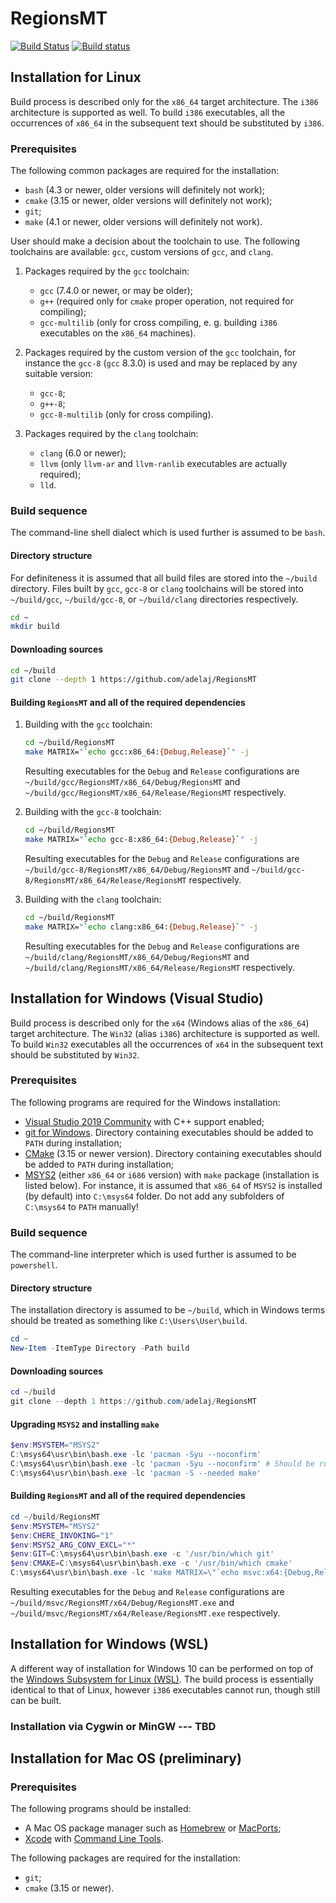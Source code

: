 
# RegionsMT

[![Build Status](https://api.travis-ci.org/adelaj/RegionsMT.svg?branch=master)](https://travis-ci.org/adelaj/RegionsMT) [![Build status](https://ci.appveyor.com/api/projects/status/7rmx0ccfv1lq7ng6?svg=true)](https://ci.appveyor.com/project/adelaj/regionsmt)

## Installation for Linux
Build process is described only for the `x86_64` target architecture. The `i386` architecture is supported as well. To build `i386` executables, all the occurrences of `x86_64` in the subsequent text should be substituted by `i386`.

### Prerequisites
The following common packages are required for the installation: 
* `bash` (4.3 or newer, older versions will definitely not work);
* `cmake` (3.15 or newer, older versions will definitely not work);
* `git`;
* `make` (4.1 or newer, older versions will definitely not work).

User should make a decision about the toolchain to use. The following toolchains are available: `gcc`, custom versions of `gcc`, and `clang`. 

1. Packages required by the `gcc` toolchain:
   * `gcc` (7.4.0 or newer, or may be older);
   * `g++` (required only for `cmake` proper operation, not required for compiling);
   * `gcc-multilib` (only for cross compiling, e. g. building `i386` executables on  the `x86_64` machines).

2. Packages required by the custom version of the `gcc` toolchain, for instance the  `gcc-8` (`gcc` 8.3.0) is used and may be replaced by any suitable version:
   * `gcc-8`;
   * `g++-8`;
   * `gcc-8-multilib` (only for cross compiling).

3. Packages required by the `clang` toolchain:
   * `clang` (6.0 or newer);
   * `llvm` (only `llvm-ar` and `llvm-ranlib` executables are actually required);
   * `lld`.

### Build sequence
The command-line shell dialect which is used further is assumed to be `bash`. 
#### Directory structure
For definiteness it is assumed that all build files are stored into the `~/build` directory. Files built by `gcc`, `gcc-8` or `clang` toolchains will be stored into `~/build/gcc`, `~/build/gcc-8`, or `~/build/clang` directories respectively.
```bash
cd ~
mkdir build
```
#### Downloading sources
```bash
cd ~/build
git clone --depth 1 https://github.com/adelaj/RegionsMT
```
#### Building `RegionsMT` and all of the required dependencies
1. Building with the `gcc` toolchain:
   ```bash
   cd ~/build/RegionsMT
   make MATRIX="`echo gcc:x86_64:{Debug,Release}`" -j
   ```
   Resulting executables for the `Debug` and `Release` configurations are `~/build/gcc/RegionsMT/x86_64/Debug/RegionsMT` and `~/build/gcc/RegionsMT/x86_64/Release/RegionsMT` respectively.
    
2. Building with the `gcc-8` toolchain:
   ```bash
   cd ~/build/RegionsMT
   make MATRIX="`echo gcc-8:x86_64:{Debug,Release}`" -j
   ```
   Resulting executables for the `Debug` and `Release` configurations are `~/build/gcc-8/RegionsMT/x86_64/Debug/RegionsMT` and `~/build/gcc-8/RegionsMT/x86_64/Release/RegionsMT` respectively.
   
3. Building with the `clang` toolchain:
   ```bash
   cd ~/build/RegionsMT
   make MATRIX="`echo clang:x86_64:{Debug,Release}`" -j
   ```
   Resulting executables for the `Debug` and `Release` configurations are `~/build/clang/RegionsMT/x86_64/Debug/RegionsMT` and `~/build/clang/RegionsMT/x86_64/Release/RegionsMT` respectively.

## Installation for Windows (Visual Studio)
Build process is described only for the `x64` (Windows alias of the `x86_64`) target architecture.  The `Win32` (alias `i386`) architecture is supported as well. To build `Win32` executables all the occurrences of `x64` in the subsequent text should be substituted by `Win32`.

### Prerequisites
The following programs are required for the Windows installation:
* [Visual Studio 2019 Community](https://visualstudio.microsoft.com/vs/community/) with C++ support enabled;
* [git for Windows](https://git-scm.com/). Directory containing executables should be added to `PATH` during installation;
* [CMake](https://cmake.org/) (3.15 or newer version). Directory containing executables should be added to `PATH` during installation;
* [MSYS2](https://www.msys2.org/) (either `x86_64` or `i686` version) with `make` package (installation is listed below). For instance, it is assumed that `x86_64` of `MSYS2` is installed (by default) into `C:\msys64` folder. Do not add any subfolders of `C:\msys64` to `PATH` manually! 

### Build sequence
The command-line interpreter which is used further is assumed to be `powershell`.
#### Directory structure
The installation directory is assumed to be `~/build`, which in Windows terms should be treated as something like `C:\Users\User\build`.
```PowerShell
cd ~
New-Item -ItemType Directory -Path build
```
#### Downloading sources
```PowerShell
cd ~/build
git clone --depth 1 https://github.com/adelaj/RegionsMT
```
#### Upgrading `MSYS2` and installing `make`
```PowerShell
$env:MSYSTEM="MSYS2"
C:\msys64\usr\bin\bash.exe -lc 'pacman -Syu --noconfirm'
C:\msys64\usr\bin\bash.exe -lc 'pacman -Syu --noconfirm' # Should be run for the second time
C:\msys64\usr\bin\bash.exe -lc 'pacman -S --needed make'
```
#### Building `RegionsMT` and all of the required dependencies
```PowerShell
cd ~/build/RegionsMT
$env:MSYSTEM="MSYS2"
$env:CHERE_INVOKING="1"
$env:MSYS2_ARG_CONV_EXCL="*"
$env:GIT=C:\msys64\usr\bin\bash.exe -c '/usr/bin/which git'
$env:CMAKE=C:\msys64\usr\bin\bash.exe -c '/usr/bin/which cmake'
C:\msys64\usr\bin\bash.exe -lc 'make MATRIX=\"`echo msvc:x64:{Debug,Release}`\" -j'
```
Resulting executables for the `Debug` and `Release` configurations are `~/build/msvc/RegionsMT/x64/Debug/RegionsMT.exe` and `~/build/msvc/RegionsMT/x64/Release/RegionsMT.exe` respectively.

## Installation for Windows (WSL)
A different way of installation for Windows 10 can be performed on top of the [Windows Subsystem for Linux (WSL)](https://en.wikipedia.org/wiki/Windows_Subsystem_for_Linux). The build process is essentially identical to that of Linux, however `i386` executables cannot run, though still can be built.

### Installation via Cygwin or MinGW ---  TBD

## Installation for Mac OS (preliminary)

### Prerequisites
The following programs should be installed:
* A Mac OS package manager such as [Homebrew](https://brew.sh/) or [MacPorts](https://www.macports.org/);
* [Xcode](https://developer.apple.com/xcode/) with [Command Line Tools](https://stackoverflow.com/questions/9329243/xcode-install-command-line-tools).

The following packages are required for the installation: 
* `git`;
* `cmake` (3.15 or newer).
